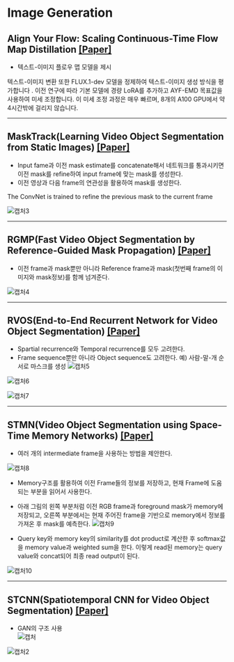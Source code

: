 # Image Generation
## Align Your Flow: Scaling Continuous-Time Flow Map Distillation [[Paper]]([https://arxiv.org/pdf/1611.05198.pdf](https://arxiv.org/pdf/2506.14603))
- 텍스트-이미지 플로우 맵 모델을 제시

텍스트-이미지 변환
또한 FLUX.1-dev 모델을 정제하여 텍스트-이미지 생성 방식을 평가합니다 . 이전 연구에 따라 기본 모델에 경량 LoRA를 추가하고 AYF-EMD 목표값을 사용하여 미세 조정합니다. 이 미세 조정 과정은 매우 빠르며, 8개의 A100 GPU에서 약 4시간밖에 걸리지 않습니다.





------------------------------------------
## MaskTrack(Learning Video Object Segmentation from Static Images) [[Paper]](https://arxiv.org/pdf/1612.02646.pdf)
- Input fame과 이전 mask estimate를 concatenate해서 네트워크를 통과시키면 이전 mask를 refine하여 input frame에 맞는 mask를 생성한다.
- 이전 영상과 다음 frame의 연관성을 활용하여 mask를 생성한다.

The ConvNet is trained to refine the previous mask to the current frame

![캡처3](https://user-images.githubusercontent.com/74402562/117539300-ffc07600-b044-11eb-93e6-e9163ff956a7.PNG)

---------------------------------------
## RGMP(Fast Video Object Segmentation by Reference-Guided Mask Propagation) [[Paper]](https://openaccess.thecvf.com/content_cvpr_2018/papers/Oh_Fast_Video_Object_CVPR_2018_paper.pdf)
- 이전 frame과 mask뿐만 아니라 Reference frame과 mask(첫번째 frame의 이미지와 mask정보)를 함께 넘겨준다.

![캡처4](https://user-images.githubusercontent.com/74402562/117539303-018a3980-b045-11eb-850d-41412f1e72bf.PNG)

----------------------------------------
## RVOS(End-to-End Recurrent Network for Video Object Segmentation) [[Paper]](https://arxiv.org/pdf/1903.05612.pdf)
- Spartial recurrence와 Temporal recurrence를 모두 고려한다.
- Frame sequence뿐만 아니라 Object sequence도 고려한다. 예) 사람-말-개 순서로 마스크를 생성
![캡처5](https://user-images.githubusercontent.com/74402562/117539306-02bb6680-b045-11eb-9d2b-74cb360f0484.PNG)

![캡처6](https://user-images.githubusercontent.com/74402562/117539309-03ec9380-b045-11eb-8ef9-03e241ff2f4a.PNG)

![캡처7](https://user-images.githubusercontent.com/74402562/117539312-05b65700-b045-11eb-84b8-a529e8120fdf.PNG)

-----------------------------------------
## STMN(Video Object Segmentation using Space-Time Memory Networks) [[Paper]](https://arxiv.org/pdf/1904.00607.pdf)
- 여러 개의 intermediate frame을 사용하는 방법을 제안한다.

![캡처8](https://user-images.githubusercontent.com/74402562/117539313-06e78400-b045-11eb-9898-9bc5e9995b42.PNG)

- Memory구조를 활용하여 이전 Frame들의 정보를 저장하고, 현재 Frame에 도움되는 부분을 읽어서 사용한다.
- 아래 그림의 왼쪽 부분처럼 이전 RGB frame과 foreground mask가 memory에 저장되고, 오른쪽 부분에서는 현재 주어진 frame을 기반으로 memory에서 정보를 가져온 후 mask를 예측한다.
![캡처9](https://user-images.githubusercontent.com/74402562/117539314-08b14780-b045-11eb-9862-ffe608732ac2.PNG)

- Query key와 memory key의 similarity를 dot product로 계산한 후 softmax값을 memory value과 weighted sum을 한다. 이렇게 read된 memory는 query value와 concat되어 최종 read output이 된다.

![캡처10](https://user-images.githubusercontent.com/74402562/117539319-0a7b0b00-b045-11eb-9b6e-a579f5db0ceb.PNG)

-----------------------------------------
## STCNN(Spatiotemporal CNN for Video Object Segmentation) [[Paper]](https://arxiv.org/pdf/1904.02363.pdf)
- GAN의 구조 사용    
![캡처](https://user-images.githubusercontent.com/74402562/120359746-0213a880-c343-11eb-86f0-4f19eaa3160a.PNG)

![캡처2](https://user-images.githubusercontent.com/74402562/120359749-0344d580-c343-11eb-8719-2d93a10eefc7.PNG)
